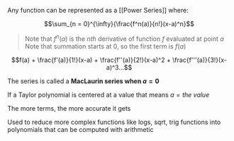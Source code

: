 Any function can be represented as a [[Power Series]] where:


$$\sum_{n = 0}^{\infty}{\frac{f^n(a)}{n!}(x-a)^n}$$
> Note that $f^n(a)$ is the $nth$ derivative of function $f$ evaluated at point $a$
> Note that summation starts at 0, so the first term is $f(a)$

$$f(a) + \frac{f'(a)}{1!}(x-a) + \frac{f''(a)}{2!}(x-a)^2 + \frac{f'''(a)}{3!}(x-a)^3...$$

The series is called a **MacLaurin series when $a = 0$** 

If a Taylor polynomial is centered at a value that means $a = the \ value$

The more terms, the more accurate it gets

Used to reduce more complex functions like logs, sqrt, trig functions into polynomials that can be computed with arithmetic
